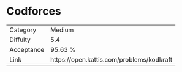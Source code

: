 # Codforces

<table>
    <tr>
        <td>Category</td>
        <td>Medium</td>
    </tr>
    <tr>
        <td>Diffulty</td>
        <td>5.4</td>
    </tr>
    <tr>
        <td>Acceptance</td>
        <td>95.63 %</td>
    </tr>
    <tr>
        <td>Link</td>
        <td>https://open.kattis.com/problems/kodkraft</td>
    </tr>
</table>